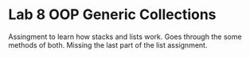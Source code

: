 # Lab 8 OOP Generic Collections
Assingment to learn how stacks and lists work. Goes through the some methods of both. Missing the last part of the list assignment. 